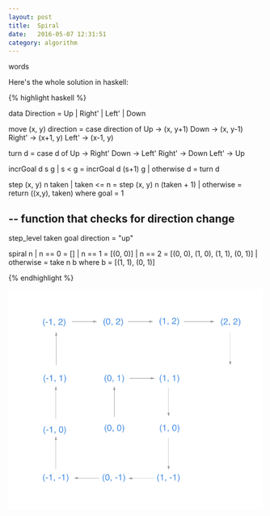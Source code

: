 ```yaml
---
layout: post
title:  Spiral
date:   2016-05-07 12:31:51
category: algorithm
---
```


words

Here's the whole solution in haskell: 

{% highlight haskell %}

data Direction = Up | Right' | Left' | Down

move (x, y) direction = case direction of
     Up -> (x, y+1)
     Down -> (x, y-1)
     Right' -> (x+1, y)
     Left' -> (x-1, y)

turn d = case d of
  Up -> Right'
  Down -> Left'
  Right' -> Down
  Left' -> Up

incrGoal d s g
  | s < g = incrGoal d (s+1) g
  | otherwise d = turn d

step (x, y) n taken
    | taken <= n = step (x, y) n (taken + 1)
    | otherwise = return ((x,y), taken)
    where goal = 1

-- function that checks for direction change
--
step_level taken goal direction = "up"


spiral n
  | n == 0 = []
  | n == 1 = [(0, 0)]
  | n == 2 = [(0, 0), (1, 0), (1, 1), (0, 1)]
  | otherwise = take n b
  where b = [(1, 1), (0, 1)]

{% endhighlight %}


![](/assets/img/spiral1.png)
